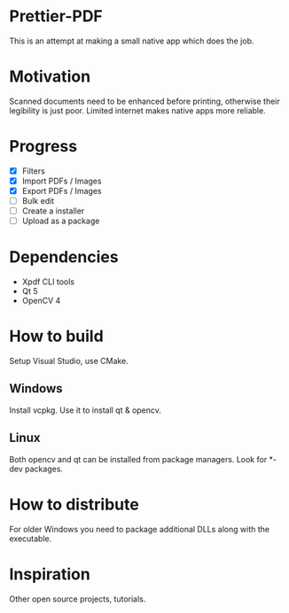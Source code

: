 # Prettier-PDF
This is an attempt at making a small native app which does the job.

# Motivation
Scanned documents need to be enhanced before printing, otherwise their legibility is just poor.
Limited internet makes native apps more reliable.

# Progress
- [x] Filters
- [x] Import PDFs / Images
- [x] Export PDFs / Images
- [ ] Bulk edit
- [ ] Create a installer
- [ ] Upload as a package

# Dependencies
- Xpdf CLI tools
- Qt 5
- OpenCV 4

# How to build
Setup Visual Studio, use CMake.

## Windows
Install vcpkg. Use it to install qt & opencv.

## Linux
Both opencv and qt can be installed from package managers. Look for *-dev packages.

# How to distribute
For older Windows you need to package additional DLLs along with the executable.

# Inspiration
Other open source projects, tutorials.
